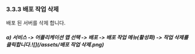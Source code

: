 ### 3.3.3 배포 작업 삭제

배포 된 서버를 삭제 합니다.

##### a\) 서비스 -&gt; 어플리케이션 맵 선택 -&gt; 배포 -&gt; 배포 작업 메뉴\(활성화\) -&gt; 작업 삭제를 클릭합니다.![](/assets/배포 작업 삭제.png)



